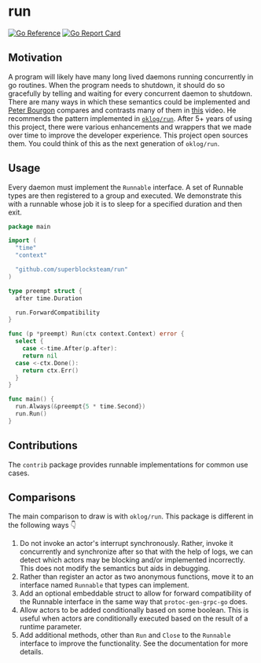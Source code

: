 # run

[![Go Reference](https://pkg.go.dev/badge/github.com/superblocksteam/run.svg)](https://pkg.go.dev/github.com/superblocksteam/run) [![Go Report Card](https://goreportcard.com/badge/github.com/superblocksteam/run)](https://goreportcard.com/report/github.com/superblocksteam/run)

## Motivation

A program will likely have many long lived daemons running concurrently in go routines. When the program needs to shutdown, it should do so gracefully by telling and waiting for every concurrent daemon to shutdown. There are many ways in which these semantics could be implemented and [Peter Bourgon](https://github.com/peterbourgon) compares and contrasts many of them in [this](https://www.youtube.com/watch?v=LHe1Cb_Ud_M) video. He recommends the pattern implemented in [`oklog/run`](https://github.com/oklog/run). After 5+ years of using this project, there were various enhancements and wrappers that we made over time to improve the developer experience. This project open sources them. You could think of this as the next generation of `oklog/run`.

## Usage

Every daemon must implement the `Runnable` interface. A set of Runnable types are then registered to a group and executed. We demonstrate this with a runnable whose job it is to sleep for a specified duration and then exit.

```go
package main

import (
  "time"
  "context"

  "github.com/superblocksteam/run"
)

type preempt struct {
  after time.Duration

  run.ForwardCompatibility
}

func (p *preempt) Run(ctx context.Context) error {
  select {
    case <-time.After(p.after):
    return nil
  case <-ctx.Done():
    return ctx.Err()
  }
}

func main() {
  run.Always(&preempt{5 * time.Second})
  run.Run()
}
```

## Contributions

The `contrib` package provides runnable implementations for common use cases.

## Comparisons

The main comparison to draw is with `oklog/run`. This package is different in the following ways 👇

1. Do not invoke an actor's interrupt synchronously. Rather, invoke it concurrently and synchronize after so that with the help of logs, we can detect which actors may be blocking and/or implemented incorrectly. This does not modify the semantics but aids in debugging.
2. Rather than register an actor as two anonymous functions, move it to an interface named `Runnable` that types can implement.
3. Add an optional embeddable struct to allow for forward compatibility of the Runnable interface in the same way that `protoc-gen-grpc-go` does.
4. Allow actors to be added conditionally based on some boolean. This is useful when actors are conditionally executed based on the result of a runtime parameter.
5. Add additional methods, other than `Run` and `Close` to the `Runnable` interface to improve the functionality. See the documentation for more details.

